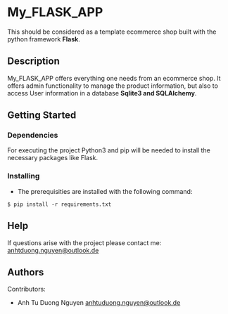 # My_FLASK_APP

This should be considered as a template ecommerce shop built with the python framework <strong>Flask</strong>. 

## Description

My_FLASK_APP offers everything one needs from an ecommerce shop. It offers admin functionality to manage the product information, but also to access
User information in a database <strong>Sqlite3 and SQLAlchemy</strong>.  

## Getting Started

### Dependencies

For executing the project Python3 and pip will be needed to install the necessary packages like Flask.

### Installing

* The prerequisities are installed with the following command:

```console
$ pip install -r requirements.txt
```

## Help

If questions arise with the project please contact me:
<anhtduong.nguyen@outlook.de>

## Authors

Contributors:
* Anh Tu Duong Nguyen <anhtuduong.nguyen@outlook.de>
